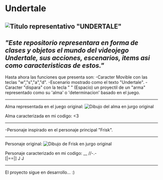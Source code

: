 # Undertale
![Titulo representativo "UNDERTALE"](https://sucodemanga.com.br/wp-content/uploads/2018/09/undertale-thumb.jpg)
---
*"Este repositorio representara en forma de clases y objetos el mundo del videojego Undertale, sus acciones, escenarios, items asi como caracteristicas de estos."*
---
Hasta ahora las funciones que presenta son:
-Caracter Movible con las teclas "w","s","a","d".
-Escenario mostrado como el texto "Undertale".
-Caracter "dispara" con la tecla " " (Espacio) un proyectil de un "arma" representado como su 'alma' o 'determinacion' basado en el juego.
* * *
Alma representada en el juego original:
![Dibujo del alma en jurgo original](https://external-content.duckduckgo.com/iu/?u=http%3A%2F%2Fpm1.narvii.com%2F6312%2Fbdbf4515f660517dd2f43bc01c0e2a02539f7ccc_00.jpg&f=1&nofb=1&ipt=7d345bffaaabfc31cc6b2b1fc6b5c4169d963193218ea156496c112aefc8ddac&ipo=images.jpg)

Alma caracterizada en mi codigo:
<3 
* * *
-Personaje inspirado en el personaje principal "Frisk".
* * *
Personaje original:
![Dibujo de Frisk en jurgo original](https://external-content.duckduckgo.com/iu/?u=https%3A%2F%2Fi.ytimg.com%2Fvi%2FFS6OWOaPw6g%2Fhqdefault.jpg&f=1&nofb=1&ipt=6693f339894d7adf7b1af696d48a6f3fdfbf5693ff6eabb83f9a9e2a7b01d6bf&ipo=images.jpg)

Personaje caracterizado en mi codigo:
  __
//-.-\
[|==|]
 J J
* * *
El proyecto sigue en desarrollo...   :)
    



